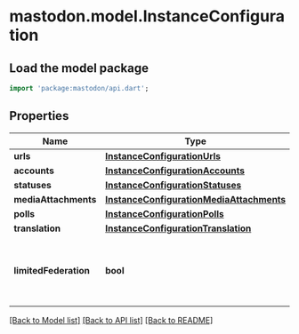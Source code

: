 # mastodon.model.InstanceConfiguration

## Load the model package
```dart
import 'package:mastodon/api.dart';
```

## Properties
Name | Type | Description | Notes
------------ | ------------- | ------------- | -------------
**urls** | [**InstanceConfigurationUrls**](InstanceConfigurationUrls.md) |  | [optional] 
**accounts** | [**InstanceConfigurationAccounts**](InstanceConfigurationAccounts.md) |  | [optional] 
**statuses** | [**InstanceConfigurationStatuses**](InstanceConfigurationStatuses.md) |  | [optional] 
**mediaAttachments** | [**InstanceConfigurationMediaAttachments**](InstanceConfigurationMediaAttachments.md) |  | [optional] 
**polls** | [**InstanceConfigurationPolls**](InstanceConfigurationPolls.md) |  | [optional] 
**translation** | [**InstanceConfigurationTranslation**](InstanceConfigurationTranslation.md) |  | [optional] 
**limitedFederation** | **bool** | Whether federation is limited to explicitly allowed domains. | [optional] 

[[Back to Model list]](../README.md#documentation-for-models) [[Back to API list]](../README.md#documentation-for-api-endpoints) [[Back to README]](../README.md)


